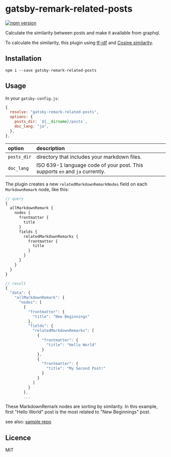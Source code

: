 # gatsby-remark-related-posts

[![npm version](https://badge.fury.io/js/gatsby-remark-related-posts.svg)](https://badge.fury.io/js/gatsby-remark-related-posts)

Calculate the similarity between posts and make it available from graphql.

To calculate the similarity, this plugin using [tf-idf](https://en.wikipedia.org/wiki/Tf%E2%80%93idf) and [Cosine similarity](https://en.wikipedia.org/wiki/Cosine_similarity).

## Installation

`npm i --save gatsby-remark-related-posts`

## Usage

In your `gatsby-config.js`:

```javascript
{
  resolve: "gatsby-remark-related-posts",
  options: {
    posts_dir: `${__dirname}/posts`,
    doc_lang: "ja",
  },
},
```

| option      | description                                                                  |
| :---------- | :--------------------------------------------------------------------------- |
| `posts_dir` | directory that includes your markdown files.                                 |
| `doc_lang`  | ISO 639-1 language code of your post. This supports `en` and `ja` currently. |

The plugin creates a new `relatedMarkdownRemarkNodes` field on each `MarkdownRemark` node, like this:

```javascript
// query
{
  allMarkdownRemark {
    nodes {
      frontmatter {
        title
      }
      fields {
        relatedMarkdownRemarks {
          frontmatter {
            title
          }
        }
      }
    }
  }
}
```

```javascript
// result
{
  "data": {
    "allMarkdownRemark": {
      "nodes": [
        {
          "frontmatter": {
            "title": "New Beginnings"
          },
          "fields": {
            "relatedMarkdownRemarks": [
              {
                "frontmatter": {
                  "title": "Hello World"
                }
              },
              {
                "frontmatter": {
                  "title": "My Second Post!"
                }
              }
            ]
          }
        },
        ...
```

These MarkdownRemark nodes are sorting by similarity. In this example, first "Hello World" post is the most related to "New Beginnings" post.

see also: [sample repo](https://github.com/sititou70/gatsby-remark-related-posts-example)

## Licence

MIT
